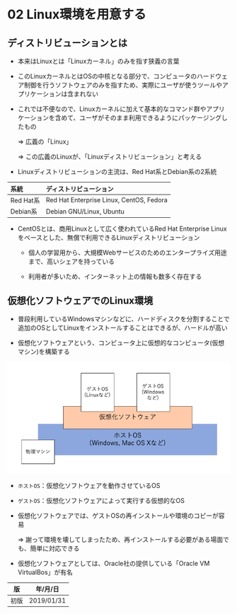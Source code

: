02 Linux環境を用意する
====================

## ディストリビューションとは

* 本来はLinuxとは「Linuxカーネル」のみを指す狭義の言葉

* このLinuxカーネルとはOSの中核となる部分で、コンピュータのハードウェア制御を行うソフトウェアのみを指すため、実際にユーザが使うツールやアプリケーションは含まれない

* これでは不便なので、Linuxカーネルに加えて基本的なコマンド群やアプリケーションを含めて、ユーザがそのまま利用できるようにパッケージングしたもの

  => 広義の「Linux」

  => この広義のLinuxが、「Linuxディストリビューション」と考える

* Linuxディストリビューションの主流は、Red Hat系とDebian系の2系統

|   系統   |           ディストリビューション          |
|:--------|:---------------------------------------|
|Red Hat系|Red Hat Enterprise Linux, CentOS, Fedora|
|Debian系 |Debian GNU/Linux, Ubuntu                |

* CentOSとは、商用Linuxとして広く使われているRed Hat Enterprise Linuxをベースとした、無償で利用できるLinuxディストリビューション

  * 個人の学習用から、大規模Webサービスのためのエンタープライズ用途まで、高いシェアを持っている

  * 利用者が多いため、インターネット上の情報も数多く存在する



## 仮想化ソフトウェアでのLinux環境

* 普段利用しているWindowsマシンなどに、ハードディスクを分割することで追加のOSとしてLinuxをインストールすることはできるが、ハードルが高い

* 仮想化ソフトウェアという、コンピュータ上に仮想的なコンピュータ(仮想マシン)を構築する

![仮想化ソフトウェア](./images/仮想化ソフトウェア.png)

* `ホストOS`：仮想化ソフトウェアを動作させているOS

* `ゲストOS`：仮想化ソフトウェアによって実行する仮想的なOS

* 仮想化ソフトウェアでは、ゲストOSの再インストールや環境のコピーが容易

  => 謝って環境を壊してしまったため、再インストールする必要がある場面でも、簡単に対応できる

* 仮想化ソフトウェアとしては、Oracle社の提供している「Oracle VM VirtualBos」が有名



| 版 |  年/月/日 |
|----|----------|
|初版|2019/01/31|
